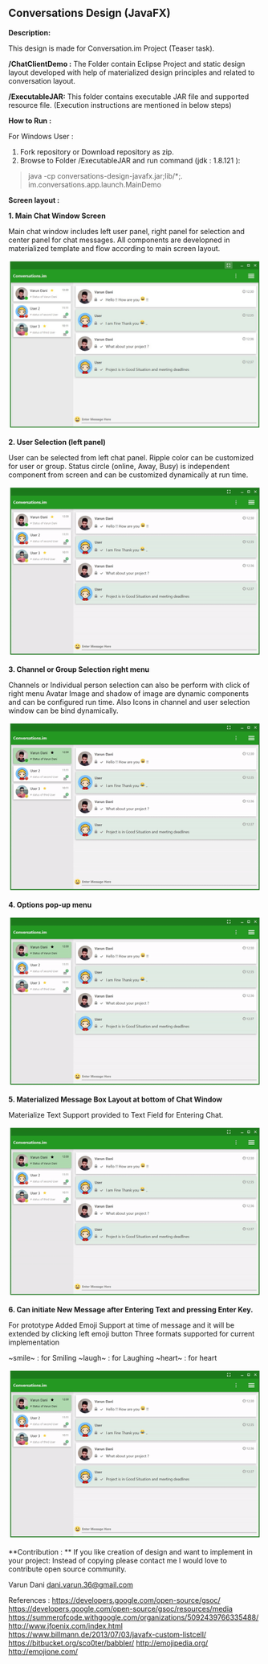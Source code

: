 Conversations Design (JavaFX)
-----------------------------

**Description:** 

This design is made for Conversation.im Project (Teaser task). 

**/ChatClientDemo :** The Folder contain Eclipse Project and static design layout developed with help of materialized design principles and related to conversation layout.

**/ExecutableJAR:**  This folder contains executable JAR file and supported resource file. (Execution instructions are mentioned in below steps)





**How to Run :**

For Windows User :

 1. Fork repository or Download repository as zip. 
 2. Browse to Folder /ExecutableJAR and run command (jdk : 1.8.121 ): 

> java -cp conversations-design-javafx.jar;lib/*;. im.conversations.app.launch.MainDemo





**Screen layout :**


**1. Main Chat Window Screen**

Main chat window includes left user panel, right panel for selection and center panel for chat messages. All components are developned in materialized template and flow according to main screen layout.

![](/SupportedFiles/mainScreen.jpg?raw=true)


**2. User Selection (left panel)**

User can be selected from left chat panel. Ripple color can be customized for user or group.
Status circle (online, Away, Busy) is independent component from screen and can be customized dynamically at run time.

![](/SupportedFiles/userSelection.gif?raw=true)


**3. Channel or Group Selection right menu**

Channels or Individual person selection can also be perform with click of right menu
Avatar Image and shadow of image are dynamic components and can be configured run time. Also Icons in channel and user selection window can be bind dynamically.

![](/SupportedFiles/rightPanel.gif?raw=true)


**4. Options pop-up menu**


![](/SupportedFiles/popUpMenu.gif?raw=true)


**5. Materialized Message Box Layout at bottom of Chat Window**

Materialize Text Support provided to Text Field for Entering Chat.

![](/SupportedFiles/textBoxSelection.gif?raw=true)


**6. Can initiate New Message after Entering Text and pressing Enter Key.**

For prototype Added Emoji Support at time of message and it will be extended by clicking left emoji button 
Three formats supported for current implementation

~smile~ : for Smiling 
~laugh~ : for Laughing
~heart~ : for heart

![](/SupportedFiles/emojiSupport.gif?raw=true)


**Contribution : **
If you like creation of design and want to implement in your project: Instead of copying please contact me I would love to contribute open source community. 

Varun Dani
dani.varun.36@gmail.com


References : 
https://developers.google.com/open-source/gsoc/
https://developers.google.com/open-source/gsoc/resources/media
https://summerofcode.withgoogle.com/organizations/5092439766335488/
http://www.jfoenix.com/index.html
https://www.billmann.de/2013/07/03/javafx-custom-listcell/
https://bitbucket.org/sco0ter/babbler/
http://emojipedia.org/
http://emojione.com/